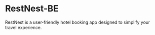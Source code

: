 # RestNest-BE
RestNest is a user-friendly hotel booking app designed to simplify your travel experience.
